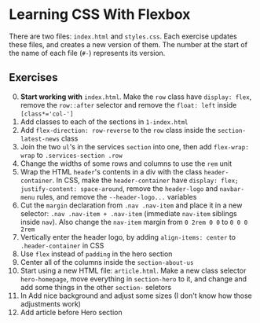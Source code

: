 # Learning CSS With Flexbox

There are two files: ``index.html`` and ``styles.css``.
Each exercise updates these files, and creates a new version of them.
The number at the start of the name of each file (``#-``) represents its version.

## Exercises
0. <strong>Start working with</strong> ``index.html``. Make the ``row`` class have ``display: flex``, remove the ``row::after`` selector and remove the ``float: left`` inside ``[class*='col-']``
1. Add classes to each of the sections in ``1-index.html``
2. Add ``flex-direction: row-reverse`` to the ``row`` class inside the ``section-latest-news`` class
3. Join the two ``ul``'s in the services ``section`` into one, then add ``flex-wrap: wrap`` to ``.services-section .row``
4. Change the widths of some rows and columns to use the ``rem`` unit
5. Wrap the HTML ``header``'s contents in a div with the class ``header-container``. In CSS, make the ``header-container`` have ``display: flex; justify-content: space-around``, remove the ``header-logo`` and ``navbar-menu`` rules, and remove the ``--header-logo...`` variables
6. Cut the ``margin`` declaration from ``.nav .nav-item`` and place it in a new selector: ``.nav .nav-item + .nav-item`` (immediate ``nav-item`` siblings inside ``nav``). Also change the ``nav-item`` margin from ``0 2rem 0 0`` to ``0 0 0 2rem``
7. Vertically enter the header logo, by adding ``align-items: center`` to ``.header-container`` in CSS
8. Use ``flex`` instead of ``padding`` in the hero section
9. Center all of the columns inside the ``section-about-us``
10. Start using a new HTML file: ``article.html``. Make a new class selector ``hero-homepage``, move everything in ``section-hero`` to it, and change and add some things in the other ``section-`` seletors
11. In Add nice background and adjust some sizes (I don't know how those adjustments work)
12. Add article before Hero section
